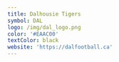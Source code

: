 ```yaml
---
title: Dalhousie Tigers
symbol: DAL
logo: /img/dal_logo.png
color: '#EAAC00'
textColor: black
website: 'https://dalfootball.ca'
---
```


